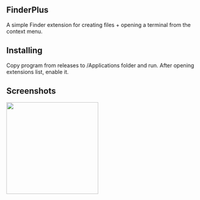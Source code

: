 ## FinderPlus
A simple Finder extension for creating files + opening a terminal from the context menu.

## Installing
Copy program from releases to /Applications folder and run. After opening extensions list, enable it.

## Screenshots
<img src="https://github.com/kotleni/FinderPlus-macOS/blob/master/screenshot.png?raw=true" width=240></img>

